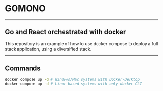 
# GOMONO

___

## Go and React orchestrated with docker

This repository is an example of how to use docker compose to deploy a full stack application, using a diversified stack.
___

## Commands

```bash
docker compose up -d # Windows/Mac systems with Docker-Desktop
docker-compose up -d # Linux based systems with only docker CLI

 ```